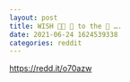 ```yaml
--- 
layout: post 
title: WISH 🚀🚀 🚀 to the 🌙 …. 
date: 2021-06-24 1624539338 
categories: reddit 
--- 
```

https://redd.it/o70azw